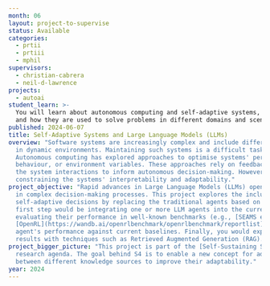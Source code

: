```yaml
---
month: 06
layout: project-to-supervise
status: Available
categories:
  - prtii
  - prtiii
  - mphil
supervisors:
  - christian-cabrera
  - neil-d-lawrence
projects:
  - autoai
student_learn: >-
  You will learn about autonomous computing and self-adaptive systems, their architecture,
  and how they are used to solve problems in different domains and scenarios.
published: 2024-06-07
title: Self-Adaptive Systems and Large Language Models (LLMs)
overview: "Software systems are increasingly complex and include different actors and components interacting
  in dynamic environments. Maintaining such systems is a difficult task where human intervention is not feasible.
  Autonomous computing has explored approaches to optimise systems' performance by changing their structure,
  behaviour, or environment variables. These approaches rely on feedback loops that accumulate knowledge from
  the system interactions to inform autonomous decision-making. However, this knowledge is often limited,
  constraining the systems' interpretability and adaptability."
project_objective: "Rapid advances in Large Language Models (LLMs) open new opportunities to include these tools
  in complex decision-making processes. This project explores the inclusion of LLMs as software agents to make
  self-adaptive decisions by replacing the traditional agents based on Reinforcement Learning (RL). The project's
  first step would be integrating one or more LLM agents into the current self-adaptive systems architecture and
  evaluating their performance in well-known benchmarks (e.g., [SEAMS exemplars](https://www.hpi.uni-potsdam.de/giese/public/selfadapt/exemplars/),
  [OpenRL](https://wandb.ai/openrlbenchmark/openrlbenchmark/reportlist), etc). You would then compare the LLMs-based
  agent's performance against current baselines. Finally, you would explore possible alternatives to improve the LLMs'
  results with techniques such as Retrieved Augmented Generation (RAG)."
project_bigger_picture: "This project is part of the [Self-Sustaining Software Systems (S4)](https://arxiv.org/abs/2401.11370) 
  research agenda. The goal behind S4 is to enable a new concept for adaptable systems. S4 aims to build knowledge loops
  between different knowledge sources to improve their adaptability."
year: 2024
---
```

